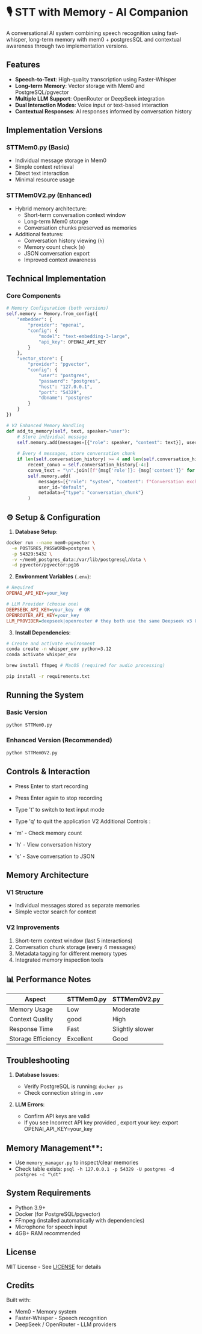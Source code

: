 # 🎙️ STT with Memory - AI Companion

A conversational AI system combining speech recognition using fast-whisper, long-term memory with mem0 + postgresSQL and contextual awareness through two implementation versions.

## Features

- **Speech-to-Text**: High-quality transcription using Faster-Whisper
- **Long-term Memory**: Vector storage with Mem0 and PostgreSQL/pgvector
- **Multiple LLM Support**: OpenRouter or DeepSeek integration
- **Dual Interaction Modes**: Voice input or text-based interaction
- **Contextual Responses**: AI responses informed by conversation history

## Implementation Versions

### STTMem0.py (Basic)
- Individual message storage in Mem0
- Simple context retrieval
- Direct text interaction
- Minimal resource usage

### STTMem0V2.py (Enhanced)
- Hybrid memory architecture:
  - Short-term conversation context window
  - Long-term Mem0 storage
  - Conversation chunks preserved as memories
- Additional features:
  - Conversation history viewing (`h`)
  - Memory count check (`m`)
  - JSON conversation export
  - Improved context awareness

## Technical Implementation

### Core Components
```python
# Memory Configuration (both versions)
self.memory = Memory.from_config({
    "embedder": {
        "provider": "openai",
        "config": {
            "model": "text-embedding-3-large",
            "api_key": OPENAI_API_KEY
        }
    },
    "vector_store": {
        "provider": "pgvector",
        "config": {
            "user": "postgres",
            "password": "postgres",
            "host": "127.0.0.1",
            "port": "54329",
            "dbname": "postgres"
        }
    }
})

# V2 Enhanced Memory Handling
def add_to_memory(self, text, speaker="user"):
    # Store individual message
    self.memory.add(messages=[{"role": speaker, "content": text}], user_id="default")
    
    # Every 4 messages, store conversation chunk
    if len(self.conversation_history) >= 4 and len(self.conversation_history) % 4 == 0:
        recent_convo = self.conversation_history[-4:]
        convo_text = "\n".join([f"{msg['role']}: {msg['content']}" for msg in recent_convo])
        self.memory.add(
            messages=[{"role": "system", "content": f"Conversation exchange: {convo_text}"}],
            user_id="default",
            metadata={"type": "conversation_chunk"}
        )
```

## ⚙️ Setup & Configuration

1. **Database Setup**:
```bash
docker run --name mem0-pgvector \
  -e POSTGRES_PASSWORD=postgres \
  -p 54329:5432 \
  -v ~/mem0_postgres_data:/var/lib/postgresql/data \
  -d pgvector/pgvector:pg16
```

2. **Environment Variables** (`.env`):
```ini
# Required
OPENAI_API_KEY=your_key

# LLM Provider (choose one)
DEEPSEEK_API_KEY=your_key  # OR
OPENROUTER_API_KEY=your_key
LLM_PROVIDER=deepseek|openrouter # they both use the same Deepseek v3 0324 new model version released today! (03/24/25)
```
3. **Install Dependencies**:

```bash
# Create and activate environment
conda create -n whisper_env python=3.12
conda activate whisper_env
```

```bash
brew install ffmpeg # MacOS (required for audio processing)
```

```bash
pip install -r requirements.txt
```

## Running the System

### Basic Version
```bash
python STTMem0.py
```

### Enhanced Version (Recommended)
```bash
python STTMem0V2.py
```

## Controls & Interaction
- Press Enter to start recording
- Press Enter again to stop recording
- Type 't' to switch to text input mode
- Type 'q' to quit the application
V2 Additional Controls :

- 'm' - Check memory count
- 'h' - View conversation history
- 's' - Save conversation to JSON

## Memory Architecture

### V1 Structure
- Individual messages stored as separate memories
- Simple vector search for context

### V2 Improvements
1. Short-term context window (last 5 interactions)
2. Conversation chunk storage (every 4 messages)
3. Metadata tagging for different memory types
4. Integrated memory inspection tools

## 📊 Performance Notes

| Aspect          | STTMem0.py | STTMem0V2.py |
|-----------------|------------|--------------|
| Memory Usage    | Low        | Moderate     |
| Context Quality | good       | High         |
| Response Time   | Fast       | Slightly slower |
| Storage Efficiency|Excellent | Good         |

## Troubleshooting

1. **Database Issues**:
   - Verify PostgreSQL is running: `docker ps`
   - Check connection string in `.env`

2. **LLM Errors**:
   - Confirm API keys are valid
   - If you see Incorrect API key provided , export your key: export OPENAI_API_KEY=your_key

## Memory Management**:
- Use `memory_manager.py` to inspect/clear memories
- Check table exists: `psql -h 127.0.0.1 -p 54329 -U postgres -d postgres -c "\dt"`

## System Requirements
- Python 3.9+
- Docker (for PostgreSQL/pgvector)
- FFmpeg (installed automatically with dependencies)
- Microphone for speech input
- 4GB+ RAM recommended

## License
MIT License - See [LICENSE](LICENSE) for details

## Credits
Built with:

- Mem0 - Memory system
- Faster-Whisper - Speech recognition
- DeepSeek / OpenRouter - LLM providers
